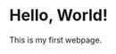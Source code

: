 <!DOCTYPE html>
<html>
<head>
    <title>My First Webpage</title>
</head>
<body>
    <h1>Hello, World!</h1>
    <p>This is my first webpage.</p>
</body>
</html>
